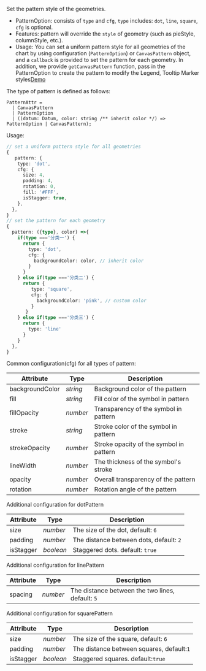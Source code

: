 Set the pattern style of the geometries.
- PatternOption: consists of `type` and `cfg`, `type` includes: `dot`, `line`, `square`, `cfg` is optional.
- Features: pattern will override the `style` of geometry (such as pieStyle, columnStyle, etc.).
- Usage: You can set a uniform pattern style for all geometries of the chart by using configuration (`PatternOption`) or `CanvasPattern` object, and a `callback` is provided to set the pattern for each geometry.
In addition, we provide `getCanvasPattern` function, pass in the PatternOption to create the pattern to modify the Legend, Tooltip Marker styles[Demo](/zh/examples/plugin/pattern#legend-marker-with-pattern)

The type of pattern is defined as follows:
```plain
PatternAttr =
  | CanvasPattern
  | PatternOption
  | ((datum: Datum, color: string /** inherit color */) => PatternOption | CanvasPattern);
```

Usage:
```ts
// set a uniform pattern style for all geometries
{
   pattern: {
    type: 'dot',
    cfg: {
      size: 4,
      padding: 4,
      rotation: 0,
      fill: '#FFF',
      isStagger: true,
    },
  },
}
// set the pattern for each geometry
{
  pattern: ({type}, color) =>{
    if(type ==='分类一') {
      return { 
        type: 'dot',
        cfg: {
          backgroundColor: color, // inherit color
        }
      }
    } else if(type ==='分类二') {
      return {
         type: 'square',
         cfg: {
           backgroundColor: 'pink', // custom color
         }
       }
    } else if(type ==='分类三') {
      return { 
        type: 'line' 
      }
    }
  },
}
```
<!--Configuration items for each pattern-->

Common configuration(cfg) for all types of pattern:

| Attribute        | Type            | Description            |
| ------------- | --------------- | ---------------- |
| backgroundColor   | _string_         | Background color of the pattern |
| fill     | _string_         |  Fill color of the symbol in pattern  |
| fillOpacity   |   _number_ | Transparency of the symbol in pattern  |
| stroke   | _string_         | Stroke color of the symbol in pattern |
| strokeOpacity       | _number_         | Stroke opacity of the symbol in pattern  |
| lineWidth   | _number_         | The thickness of the symbol's stroke       |
| opacity | _number_         | Overall transparency of the pattern              |
| rotation    | _number_         | Rotation angle of the pattern   |

Additional configuration for dotPattern

| Attribute        | Type             | Description            |
| ------------- | --------------- | ---------------- |
| size          | _number_         | The size of the dot, default: `6`  |
| padding          | _number_         | The distance between dots, default: `2` |
| isStagger        | _boolean_         | Staggered dots. default: `true`    |

Additional configuration for linePattern

| Attribute        | Type             | Description           |
| ------------- | --------------- | ---------------- |
| spacing          | _number_         | The distance between the two lines, default: `5`  |

Additional configuration for squarePattern

| Attribute        | Type             | Description           |
| ------------- | --------------- | ---------------- |
| size          | _number_         | The size of the square, default: `6`  |
| padding          | _number_         | The distance between squares, default:`1` |
| isStagger        | _boolean_         | Staggered squares. default:`true`    |